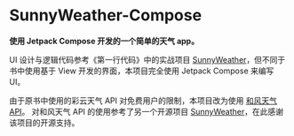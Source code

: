 # SunnyWeather-Compose

**使用 Jetpack Compose 开发的一个简单的天气 app。**

UI 设计与逻辑代码参考《第一行代码》中的实战项目 [SunnyWeather](https://github.com/guolindev/SunnyWeather)，但不同于书中使用基于 View 开发的界面，本项目完全使用 Jetpack Compose 来编写 UI。

由于原书中使用的彩云天气 API 对免费用户的限制，本项目改为使用 [和风天气 API](https://dev.qweather.com)。
对和风天气 API 的使用参考了另一个开源项目 [SunnyWeather](https://github.com/SaltedFish-Extreme/SunnyWeather)，在此感谢该项目的开源支持。
